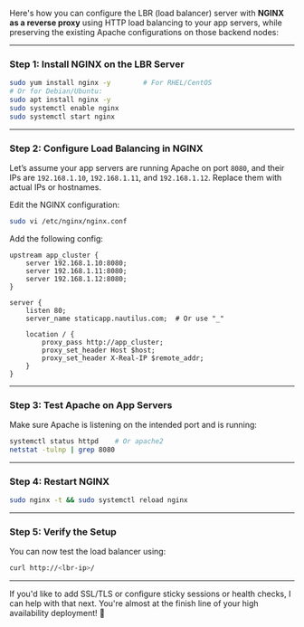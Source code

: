Here's how you can configure the LBR (load balancer) server with **NGINX as a reverse proxy** using HTTP load balancing to your app servers, while preserving the existing Apache configurations on those backend nodes:

---

### **Step 1: Install NGINX on the LBR Server**
```bash
sudo yum install nginx -y        # For RHEL/CentOS
# Or for Debian/Ubuntu:
sudo apt install nginx -y
sudo systemctl enable nginx
sudo systemctl start nginx
```

---

### **Step 2: Configure Load Balancing in NGINX**
Let’s assume your app servers are running Apache on port `8080`, and their IPs are `192.168.1.10`, `192.168.1.11`, and `192.168.1.12`. Replace them with actual IPs or hostnames.

Edit the NGINX configuration:
```bash
sudo vi /etc/nginx/nginx.conf
```

Add the following config:
```nginx
upstream app_cluster {
    server 192.168.1.10:8080;
    server 192.168.1.11:8080;
    server 192.168.1.12:8080;
}

server {
    listen 80;
    server_name staticapp.nautilus.com;  # Or use "_"

    location / {
        proxy_pass http://app_cluster;
        proxy_set_header Host $host;
        proxy_set_header X-Real-IP $remote_addr;
    }
}
```

---

### **Step 3: Test Apache on App Servers**
Make sure Apache is listening on the intended port and is running:
```bash
systemctl status httpd    # Or apache2
netstat -tulnp | grep 8080
```


---

### **Step 4: Restart NGINX**
```bash
sudo nginx -t && sudo systemctl reload nginx
```

---

### **Step 5: Verify the Setup**
You can now test the load balancer using:
```bash
curl http://<lbr-ip>/
```

---

If you'd like to add SSL/TLS or configure sticky sessions or health checks, I can help with that next. You're almost at the finish line of your high availability deployment! 🚀
